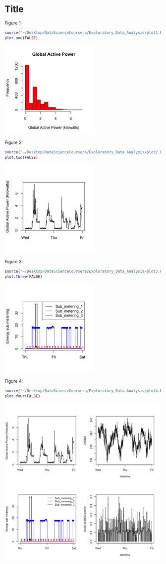 Title
========================================================


Figure 1:


```r
source("~/Desktop/DataScienceCoursera/Exploratory_Data_Analysis/plot1.R")
plot.one(FALSE)
```

![plot of chunk unnamed-chunk-1](figure/unnamed-chunk-1.png) 


Figure 2:


```r
source("~/Desktop/DataScienceCoursera/Exploratory_Data_Analysis/plot2.R")
plot.two(FALSE)
```

![plot of chunk unnamed-chunk-2](figure/unnamed-chunk-2.png) 


Figure 3:


```r
source("~/Desktop/DataScienceCoursera/Exploratory_Data_Analysis/plot3.R")
plot.three(FALSE)
```

![plot of chunk unnamed-chunk-3](figure/unnamed-chunk-3.png) 


Figure 4:


```r
source("~/Desktop/DataScienceCoursera/Exploratory_Data_Analysis/plot4.R")
plot.four(FALSE)
```

![plot of chunk unnamed-chunk-4](figure/unnamed-chunk-4.png) 

